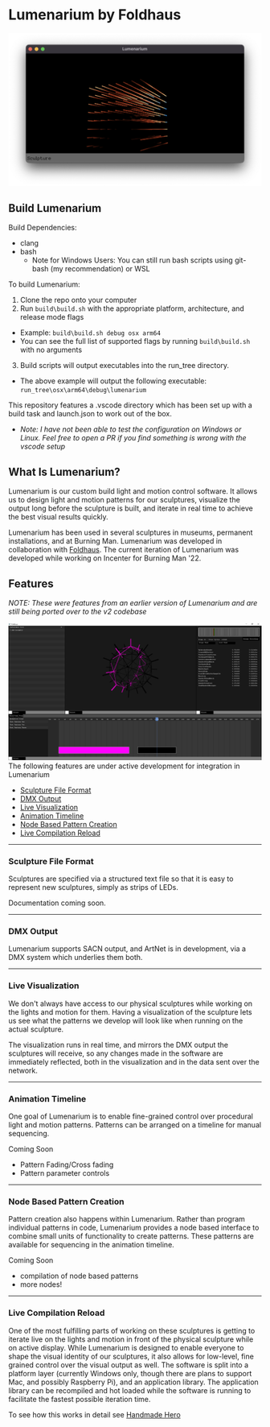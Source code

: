 # Lumenarium by Foldhaus
![Lumenarium Banner](./docs/images/splash_new.png)

## Build Lumenarium
Build Dependencies:
- clang
- bash
  - Note for Windows Users: You can still run bash scripts using git-bash (my recommendation) or WSL

To build Lumenarium:
1. Clone the repo onto your computer
2. Run `build\build.sh` with the appropriate platform, architecture, and release mode flags
  - Example: `build\build.sh debug osx arm64`
  - You can see the full list of supported flags by running `build\build.sh` with no arguments
3. Build scripts will output executables into the run_tree directory.
  - The above example will output the following executable: `run_tree\osx\arm64\debug\lumenarium` 

This repository features a .vscode directory which has been set up with a build task and launch.json to work out of the box. 
- *Note: I have not been able to test the configuration on Windows or Linux. Feel free to open a PR if you find something is wrong with the vscode setup*

## What Is Lumenarium?
Lumenarium is our custom build light and motion control software. It allows us to design light and motion patterns for our sculptures, visualize the output long before the sculpture is built, and iterate in real time to achieve the best visual results quickly.

Lumenarium has been used in several sculptures in museums, permanent installations, and at Burning Man. Lumenarium was developed in collaboration with [Foldhaus](https://www.foldhaus.com). The current iteration of Lumenarium was developed while working on Incenter for Burning Man '22.

## Features
*NOTE: These were features from an earlier version of Lumenarium and are still being ported over to the v2 codebase*

![Image of Lumenarium](./docs/images/hero-0.PNG)
The following features are under active development for integration in Lumenarium
* [Sculpture File Format](#sculpture-file-format)
* [DMX Output](#dmx-output)
* [Live Visualization](#live-visualization)
* [Animation Timeline](#animation-timeline)
* [Node Based Pattern Creation](#node-based-pattern-creation)
* [Live Compilation Reload](#live-compilation-reload)

***
### Sculpture File Format
Sculptures are specified via a structured text file so that it is easy to represent new sculptures, simply as strips of LEDs.

Documentation coming soon.

***
### DMX Output
Lumenarium supports SACN output, and ArtNet is in development, via a DMX system which underlies them both.

***
### Live Visualization
We don't always have access to our physical sculptures while working on the lights and motion for them. Having a visualization of the sculpture lets us see what the patterns we develop will look like when running on the actual sculpture.

The visualization runs in real time, and mirrors the DMX output the sculptures will receive, so any changes made in the software are immediately reflected, both in the visualization and in the data sent over the network.

***
### Animation Timeline
One goal of Lumenarium is to enable fine-grained control over procedural light and motion patterns. Patterns can be arranged on a timeline for manual sequencing.

Coming Soon
* Pattern Fading/Cross fading
* Pattern parameter controls

***
### Node Based Pattern Creation
Pattern creation also happens within Lumenarium. Rather than program individual patterns in code, Lumenarium provides a node based interface to combine small units of functionality to create patterns. These patterns are available for sequencing in the animation timeline.

Coming Soon
* compilation of node based patterns
* more nodes!

***
### Live Compilation Reload
One of the most fulfilling parts of working on these sculptures is getting to iterate live on the lights and motion in front of the physical sculpture while on active display. While Lumenarium is designed to enable everyone to shape the visual identity of our sculptures, it also allows for low-level, fine grained control over the visual output as well. The software is split into a platform layer (currently Windows only, though there are plans to support Mac, and possibly Raspberry Pi), and an application library. The application library can be recompiled and hot loaded while the software is running to facilitate the fastest possible iteration time.

To see how this works in detail see [Handmade Hero](https://guide.handmadehero.org/code/day022/)
